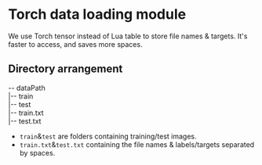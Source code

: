 # Torch data loading module
We use Torch tensor instead of Lua table to store file names & targets.
It's faster to access, and saves more spaces.

## Directory arrangement
-- dataPath  
|-- train  
|-- test  
|-- train.txt  
|-- test.txt  

- `train`&`test` are folders containing training/test images.  
- `train.txt`&`test.txt` containing the file names & labels/targets separated by spaces.  
